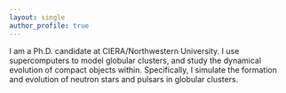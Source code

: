 ```yaml
---
layout: single
author_profile: true
---
```

I am a Ph.D. candidate at CIERA/Northwestern University. I use supercomputers to model globular clusters, and study the dynamical evolution of compact objects within. Specifically, I simulate the formation and evolution of neutron stars and pulsars in globular clusters.
